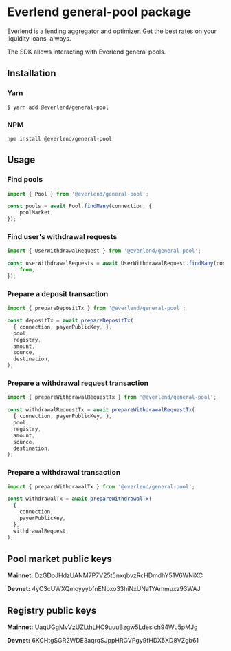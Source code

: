 # Everlend general-pool package

Everlend is a lending aggregator and optimizer. Get the best rates on your liquidity loans, always.

The SDK allows interacting with Everlend general pools.

## Installation

### Yarn

`$ yarn add @everlend/general-pool`

### NPM

`npm install @everlend/general-pool`

## Usage

### Find pools
```js
import { Pool } from '@everlend/general-pool';

const pools = await Pool.findMany(connection, {
    poolMarket,
});
```

### Find user's withdrawal requests
```js
import { UserWithdrawalRequest } from '@everlend/general-pool';

const userWithdrawalRequests = await UserWithdrawalRequest.findMany(connection, {
    from,
});
```

### Prepare a deposit transaction
```js
import { prepareDepositTx } from '@everlend/general-pool';

const depositTx = await prepareDepositTx(
  { connection, payerPublicKey, },
  pool,
  registry,
  amount,
  source,
  destination,
);
```

### Prepare a withdrawal request transaction
```js
import { prepareWithdrawalRequestTx } from '@everlend/general-pool';

const withdrawalRequestTx = await prepareWithdrawalRequestTx(
  { connection, payerPublicKey, },
  pool,
  registry,
  amount,
  source,
  destination,
);
```

### Prepare a withdrawal transaction
```js
import { prepareWithdrawalTx } from '@everlend/general-pool';

const withdrawalTx = await prepareWithdrawalTx(
  {
    connection,
    payerPublicKey,
  },
  withdrawalRequest,
);
```

## Pool market public keys

**Mainnet:** DzGDoJHdzUANM7P7V25t5nxqbvzRcHDmdhY51V6WNiXC

**Devnet:** 4yC3cUWXQmoyyybfnENpxo33hiNxUNa1YAmmuxz93WAJ

## Registry public keys

**Mainnet:** UaqUGgMvVzUZLthLHC9uuuBzgw5Ldesich94Wu5pMJg

**Devnet:** 6KCHtgSGR2WDE3aqrqSJppHRGVPgy9fHDX5XD8VZgb61
